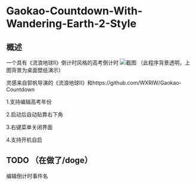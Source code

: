 # Gaokao-Countdown-With-Wandering-Earth-2-Style
## 概述
一个具有《流浪地球Ⅱ》倒计时风格的高考倒计时
![截图](https://github.com/CN-Ironegg/Gaokao-Countdown-With-Wandering-Earth-2-Style/assets/75211294/983f3114-4a33-4d1d-9e47-5fa12aa7cf31)
（此程序背景透明，上图背景为桌面壁纸演示）

灵感来自郭帆导演的《流浪地球Ⅱ》和https://github.com/WXRIW/Gaokao-Countdown

1.支持编辑高考年份

2.启动后自动贴靠右下角

3.右键菜单关闭界面

4.支持开机自启

## TODO  （在做了/doge）
编辑倒计时事件名

